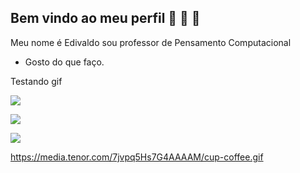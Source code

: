 ## Bem vindo ao meu perfil 💛 🚙  👋

Meu nome é Edivaldo sou professor de Pensamento Computacional

- Gosto do que faço.


Testando gif

![](https://media.tenor.com/7jvpq5Hs7G4AAAAM/cup-coffee.gif)


![](https://tenor.com/pt-BR/view/poke-baymax-big-hero6-bounce-belly-gif-5525656)


![](https://media1.tenor.com/m/Vj9Nc8OC6ZUAAAAC/poke-baymax.gif)

  https://media.tenor.com/7jvpq5Hs7G4AAAAM/cup-coffee.gif

